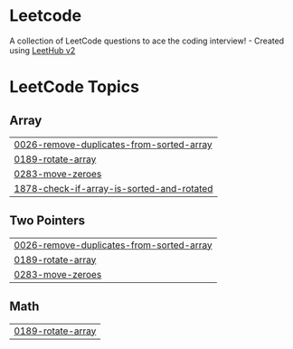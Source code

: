 # Leetcode
A collection of LeetCode questions to ace the coding interview! - Created using [LeetHub v2](https://github.com/arunbhardwaj/LeetHub-2.0)

<!---LeetCode Topics Start-->
# LeetCode Topics
## Array
|  |
| ------- |
| [0026-remove-duplicates-from-sorted-array](https://github.com/chirag132002/Leetcode/tree/master/0026-remove-duplicates-from-sorted-array) |
| [0189-rotate-array](https://github.com/chirag132002/Leetcode/tree/master/0189-rotate-array) |
| [0283-move-zeroes](https://github.com/chirag132002/Leetcode/tree/master/0283-move-zeroes) |
| [1878-check-if-array-is-sorted-and-rotated](https://github.com/chirag132002/Leetcode/tree/master/1878-check-if-array-is-sorted-and-rotated) |
## Two Pointers
|  |
| ------- |
| [0026-remove-duplicates-from-sorted-array](https://github.com/chirag132002/Leetcode/tree/master/0026-remove-duplicates-from-sorted-array) |
| [0189-rotate-array](https://github.com/chirag132002/Leetcode/tree/master/0189-rotate-array) |
| [0283-move-zeroes](https://github.com/chirag132002/Leetcode/tree/master/0283-move-zeroes) |
## Math
|  |
| ------- |
| [0189-rotate-array](https://github.com/chirag132002/Leetcode/tree/master/0189-rotate-array) |
<!---LeetCode Topics End-->